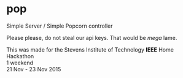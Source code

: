 # pop
Simple Server / Simple Popcorn controller

Please please, do not steal our api keys. That would be _mega_ lame.

This was made for the Stevens Institute of Technology **IEEE** Home Hackathon  
1 weekend  
21 Nov - 23 Nov 2015
